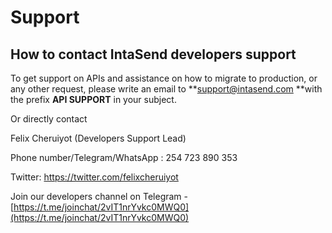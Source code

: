 # Support

## How to contact IntaSend developers support

To get support on APIs and assistance on how to migrate to production, or any other request, please write an email to **support@intasend.com **with the prefix **API SUPPORT** in your subject.

Or directly contact&#x20;

Felix Cheruiyot (Developers Support Lead)

Phone number/Telegram/WhatsApp : 254 723 890 353

Twitter: https://twitter.com/felixcheruiyot

Join our developers channel on Telegram - [https://t.me/joinchat/2vIT1nrYvkc0MWQ0](https://t.me/joinchat/2vIT1nrYvkc0MWQ0)
